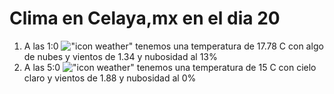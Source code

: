 # Clima en Celaya,mx en el dia 20

1. A las 1:0 !["icon weather"](http://openweathermap.org/img/w/02n.png) tenemos una temperatura de 17.78 C con algo de nubes y  vientos de 1.34 y nubosidad al 13%
1. A las 5:0 !["icon weather"](http://openweathermap.org/img/w/01n.png) tenemos una temperatura de 15 C con cielo claro y  vientos de 1.88 y nubosidad al 0%
